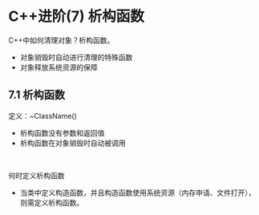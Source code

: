 # C++进阶(7) 析构函数

C++中如何清理对象？析构函数。

- 对象销毁时自动进行清理的特殊函数
- 对象释放系统资源的保障 

## 7.1 析构函数

定义：~ClassName()

- 析构函数没有参数和返回值
- 析构函数在对象销毁时自动被调用

</br>

何时定义析构函数

- 当类中定义构造函数，并且构造函数使用系统资源（内存申请、文件打开），则需定义析构函数。 

